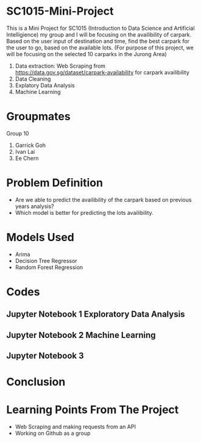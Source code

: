 # SC1015-Mini-Project
This is a Mini Project for SC1015 (Introduction to Data Science and Artificial Intelligience) my group and I will be focusing on the availibility of carpark. Based on the user input of destination and time, find the best carpark for the user to go, based on the available lots. (For purpose of this project, we will be focusing on the selected 10 carparks in the Jurong Area)
1. Data extraction: Web Scraping from https://data.gov.sg/dataset/carpark-availability for carpark availibility
2. Data Cleaning
3. Explatory Data Analysis
4. Machine Learning

# Groupmates
Group 10
1. Garrick Goh
2. Ivan Lai
3. Ee Chern

# Problem Definition
* Are we able to predict the availibility of the carpark based on previous years analysis?
* Which model is better for predicting the lots availibility.

# Models Used
* Arima
* Decision Tree Regressor
* Random Forest Regression

# Codes
## Jupyter Notebook 1 Exploratory Data Analysis
## Jupyter Notebook 2 Machine Learning
## Jupyter Notebook 3 

# Conclusion 

# Learning Points From The Project
* Web Scraping and making requests from an API
* Working on Github as a group
